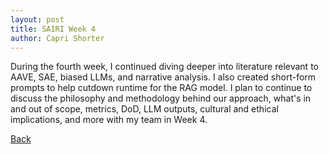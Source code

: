 ```yaml
---
layout: post
title: SAIRI Week 4
author: Capri Shorter
---
```


During the fourth week, I continued diving deeper into literature relevant to AAVE, SAE, biased LLMs, and narrative analysis. 
I also created short-form prompts to help cutdown runtime for the RAG model. 
I plan to continue to discuss the philosophy and methodology behind our approach, what's in and out of scope, metrics, DoD, LLM outputs, 
cultural and ethical implications, and more with my team in Week 4.  

[Back](./)
